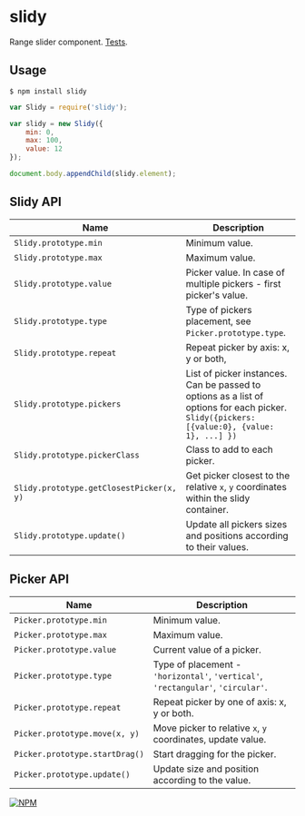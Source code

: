 # slidy

Range slider component. [Tests](TODO).

## Usage

`$ npm install slidy`

```js
var Slidy = require('slidy');

var slidy = new Slidy({
	min: 0,
	max: 100,
	value: 12
});

document.body.appendChild(slidy.element);
```

## Slidy API

| Name | Description |
|---|---|
| `Slidy.prototype.min` | Minimum value. |
| `Slidy.prototype.max` | Maximum value. |
| `Slidy.prototype.value` | Picker value. In case of multiple pickers - first picker's value. |
| `Slidy.prototype.type` | Type of pickers placement, see `Picker.prototype.type`. |
| `Slidy.prototype.repeat` | Repeat picker by axis: x, y or both, |
| `Slidy.prototype.pickers` | List of picker instances. Can be passed to options as a list of options for each picker. `Slidy({pickers: [{value:0}, {value: 1}, ...] })` |
| `Slidy.prototype.pickerClass` | Class to add to each picker. |
| `Slidy.prototype.getClosestPicker(x, y)` | Get picker closest to the relative `x`, `y` coordinates within the slidy container. |
| `Slidy.prototype.update()` | Update all pickers sizes and positions according to their values. |


## Picker API

| Name | Description |
|---|---|
| `Picker.prototype.min` | Minimum value. |
| `Picker.prototype.max` | Maximum value. |
| `Picker.prototype.value` | Current value of a picker. |
| `Picker.prototype.type` | Type of placement - `'horizontal'`, `'vertical'`, `'rectangular'`, `'circular'`. |
| `Picker.prototype.repeat` | Repeat picker by one of axis: x, y or both. |
| `Picker.prototype.move(x, y)` | Move picker to relative `x`, `y` coordinates, update value. |
| `Picker.prototype.startDrag()` | Start dragging for the picker. |
| `Picker.prototype.update()` | Update size and position according to the value. |


[![NPM](https://nodei.co/npm/slidy.png?downloads=true&downloadRank=true&stars=true)](https://nodei.co/npm/slidy/)